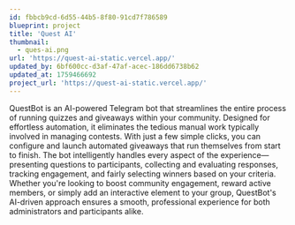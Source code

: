 ```yaml
---
id: fbbcb9cd-6d55-44b5-8f80-91cd7f786589
blueprint: project
title: 'Quest AI'
thumbnail:
  - ques-ai.png
url: 'https://quest-ai-static.vercel.app/'
updated_by: 6bf600cc-d3af-47af-acec-186dd6738b62
updated_at: 1759466692
project_url: 'https://quest-ai-static.vercel.app/'
---
```

QuestBot is an AI-powered Telegram bot that streamlines the entire process of running quizzes and giveaways within your community. Designed for effortless automation, it eliminates the tedious manual work typically involved in managing contests. With just a few simple clicks, you can configure and launch automated giveaways that run themselves from start to finish. The bot intelligently handles every aspect of the experience—presenting questions to participants, collecting and evaluating responses, tracking engagement, and fairly selecting winners based on your criteria. Whether you're looking to boost community engagement, reward active members, or simply add an interactive element to your group, QuestBot's AI-driven approach ensures a smooth, professional experience for both administrators and participants alike.